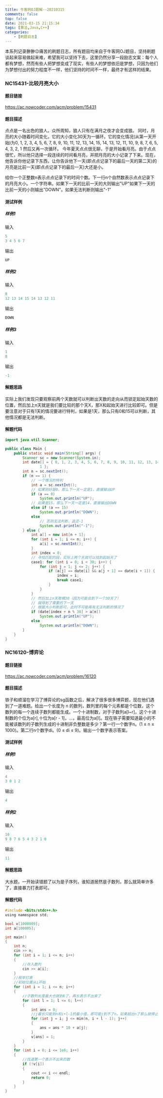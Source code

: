 ```yaml
---
title: 牛客网OJ题解--20210315
comments: false
top: false
date: 2021-03-15 21:15:34
tags: [算法,Java,C++]
categories: 
	- [刷题日志]
---
```


本系列记录翀翀😐痛苦的刷题日志，所有题目均来自于牛客网OJ题目，坚持刷题谈起来容易做起来难，希望我可以坚持下去，这里仍然分享一段励志文案：每个人都有梦想，然而有些人把梦想变成了现实，有些人的梦想依旧是梦想，只因为他们为梦想付出的努力程度不一样，他们坚持的时间不一样，最终才有这样的结果。

<!-- more -->

### NC15431-比较月亮大小

#### 题目链接

https://ac.nowcoder.com/acm/problem/15431

#### 题目描述

点点是一名出色的狼人。众所周知，狼人只有在满月之夜才会变成狼。 同时，月亮的大小随着时间变化，它的大小变化30天为一循环。它的变化情况(从第一天开始)为0, 1, 2, 3, 4, 5, 6, 7, 8, 9, 10, 11, 12, 13, 14, 15, 14, 13, 12, 11, 10, 9, 8, 7, 6, 5, 4, 3, 2, 1 然后又再一次循环。 今年夏天点点很无聊，于是开始看月亮。由于点点很忙，所以他只选择一段连续的时间看月亮，并把月亮的大小记录了下来。现在，他告诉你他记录下东西，让你告诉他下一天(即点点记录下的最后一天的第二天)的月亮是比前一天(即点点记录下的最后一天)大还是小。

给你一个正整数n表示点点记录下的时间个数。下一行n个自然数表示点点记录下的月亮大小。一个字符串。如果下一天的比前一天的大则输出"UP"如果下一天的比前一天的小则输出"DOWN"。如果无法判断则输出"-1"

#### 测试样例

##### 样例1

输入

```c
5
3 4 5 6 7
```

输出

```c
UP
```

##### 样例2

输入

```c
8
12 13 14 15 14 13 12 11
```

输出

```c
DOWN
```

##### 样例3

输入

```c
1
8
```

输出

```c
-1
```

#### 解题思路

实际上我们发现只要观察前两个天数就可以判断出天数的走向从而锁定起始天数的位置，然后加上n天就是我们要比较的那个天X，那X和起始天进行比较即可。但是要注意对于只有1天的情况要进行特判，如果是1天，那么只有0和15可以判断，其他情况都是无法判断。

#### 解题代码

```java
import java.util.Scanner;

public class Main {
    public static void main(String[] args) {
        Scanner sc = new Scanner(System.in);
        int date[] = { 0, 1, 2, 3, 4, 5, 6, 7, 8, 9, 10, 11, 12, 13, 14, 15, 14, 13, 12, 11, 10, 9, 8, 7, 6, 5, 4, 3, 2,
                1 };
        int n = sc.nextInt();
        if (n == 1) {
            // 一个情况的特判
            int a = sc.nextInt();
            // 如果刚好是0，那么下一天一定是1，直接输出UP
            if (a == 0)
                System.out.println("UP");
            // 如果是15，那么下一天一定是14，直接输出DOWN
            else if (a == 15)
                System.out.println("DOWN");
            else
                // 否则无法判断，返还-1
                System.out.println("-1");
        } else {
            int a[] = new int[n + 1];
            for (int i = 1; i <= n; i++) {
                a[i] = sc.nextInt();
            }
            int index = 0;
            // 寻找匹配的段，实际上两个天就可以找到起始天了
            case1: for (int i = 0; i < 30; i++) {
                for (int j = 1; j <= 2; j++) {
                    if (a[j] == date[i] && a[j + 1] == date[i + 1]) {
                        index = i;
                        break case1;
                    }
                }
            }
            // 然后加上n天取模30（因为可能会到下一个30天了）
            // 就得到了需要的下一天
            // 根据大小判断即可，此时不可能再有无法判断的情况了
            if (date[index + n % 30] > a[n])
                System.out.println("UP");
            else
                System.out.println("DOWN");
        }
    }
}
```

### NC16120-博弈论

#### 题目链接

https://ac.nowcoder.com/acm/problem/16120

#### 题目描述

铁子和顺溜在学习了博弈论的sg函数之后，解决了很多很多博弈题，现在他们遇到了一道难题。给出一个长度为 n 的数列，数列里的每个元素都是个位数，这个数列的每一个连续子数列都能生成。一个十进制数，对于子数列a[l~r]，这个十进制数的个位为a[r],十位为a[r - 1]，...，最高位为a[l]。现在铁子需要知道最小的不能被该数列的子数列生成的十进制非负整数是多少？第一行一个数字n。(1 ≤ n ≤ 1000)。第二行n个数字di。(0 ≤ di ≤ 9)。输出一个数字表示答案。

#### 测试样例

##### 样例1

输入

```c
4
3 0 1 2
```

输出

```c
4
```

##### 样例2

输入

```c
10
9 8 7 6 5 4 3 2 1 0
```

输出

```c
11
```

#### 解题思路

大水题，一开始读错题了以为是子序列，谁知道居然是子数列，那么就简单许多了，直接暴力打表即可。

#### 解题代码

```c
#include <bits/stdc++.h>
using namespace std;

bool v[1000009];
int a[100005];

int main()
{
    int n;
    cin >> n;
    for (int i = 1; i <= n; i++)
    {
        //存入数列
        cin >> a[i];
    }
    //枚举打表
    //初始位置从i开始
    for (int i = 1; i <= n; i++)
    {
        //子数列长度最大也就到6了，再长表示不出来了
        for (int l = 1; l <= 6; l++)
        {
            int ans = 0;
            //j最长只能到n和i+l-1的最小值，即可能j到不了n，如果超出n了那么就停止
            for (int j = i; j <= min(n, i + l - 1); j++)
            {
                ans = ans * 10 + a[j];
            }
            v[ans] = 1;
        }
    }
    for (int i = 0; i <= 1e6; i++)
    {
        //找道第一个表示不出来的数
        if (!v[i])
        {
            cout << i << endl;
            return 0;
        }
    }
}
```

